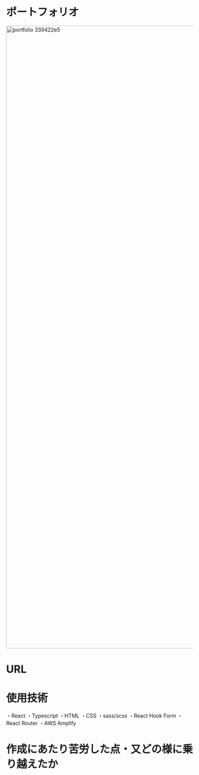 <h1>ポートフォリオ</h1>

<img width="1680" alt="portfolio 339422e5" src="https://user-images.githubusercontent.com/64819709/145509592-99758ae3-798c-42ec-8dab-de32a3310469.png">

<h1>URL</h1>

<h1>使用技術</h1>
・React
・Typescript
・HTML
・CSS
・sass/scss
・React Hook Form
・React Router
・AWS Amplify

<h1>作成にあたり苦労した点・又どの様に乗り越えたか</h1>

